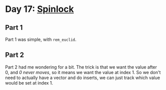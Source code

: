 # Day 17: [Spinlock](https://adventofcode.com/2017/day/17)

## Part 1

Part 1 was simple, with `rem_euclid`.

## Part 2

Part 2 had me wondering for a bit. The trick is that we want the value after 0, and *0 never moves*, so it means we want the value at index 1. So we don't need to actually have a vector and do inserts, we can just track which value would be set at index 1.